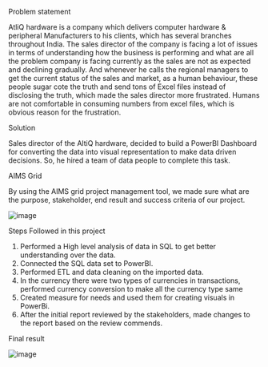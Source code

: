 Problem statement

AtliQ hardware is a company which delivers computer hardware & peripheral Manufacturers to his clients, which has several branches throughout India. The sales director of the company is facing a lot of issues in terms of understanding how the business is performing and what are all the problem company is facing currently as the sales are not as expected and declining gradually. And whenever he calls the regional managers to get the current status of the sales and market, as a human behaviour, these people sugar cote the truth and send tons of Excel files instead of disclosing the truth, which made the sales director more frustrated. Humans are not comfortable in consuming numbers from excel files, which is obvious reason for the frustration.

Solution

Sales director of the AltiQ hardware, decided to build a PowerBI Dashboard for converting the data into visual representation to make data driven decisions. So, he hired a team of data people to complete this task.

AIMS Grid

By using the AIMS grid project management tool, we made sure what are the purpose, stakeholder, end result and success criteria of our project.

![image](https://github.com/Sana-Afreen438/Sales_Insights/assets/99607942/33d3928c-bee1-4c8a-9db7-4cd6ab84c221)

Steps Followed in this project

1. Performed a High level analysis of data in SQL to get better understanding over the data.
2. Connected the SQL data set to PowerBI.
3. Performed ETL and data cleaning on the imported data.
4. In the currency there were two types of currencies in transactions, performed currency conversion to make all the currency type same
5. Created measure for needs and used them for creating visuals in PowerBi.
6. After the initial report reviewed by the stakeholders, made changes to the report based on the review commends.

Final result

![image](https://github.com/Sana-Afreen438/Sales_Insights/assets/99607942/029baabf-cebb-4b06-b0f1-1d88125fc8c1)
